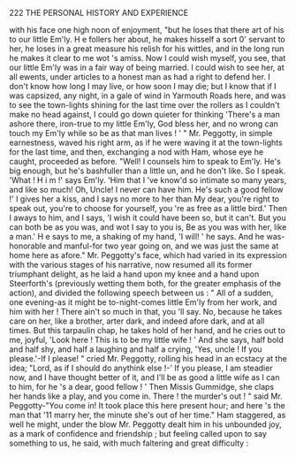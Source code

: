 222           THE PERSONAL HISTORY AND EXPERIENCE

with his face one high noon of enjoyment, "but he loses that there art
of his to our little Em'ly. H e follers her about, he makes hisself a sort
0' servant to her, he loses in a great measure his relish for his wittles,
and in the long run he makes it clear to me wot 's amiss. Now I could
wish myself, you see, that our little Em'ly was in a fair way of being
married. I could wish to see her, at all ewents, under articles to a honest
man as had a right to defend her. I don't know how long I may live,
or how soon I may die; but I know that if I was capsized, any night, in
a gale of wind in Yarmouth Roads here, and was to see the town-lights
shining for the last time over the rollers as I couldn't make no head
against, I could go down quieter for thinking 'There's a man ashore
there, iron-true to my little Em'ly, God bless her, and no wrong can
touch my Em'ly while so be as that man lives ! ' "
   Mr. Peggotty, in simple earnestness, waved his right arm, as if he
were waving it at the town-lights for the last time, and then, exchanging
a nod with Ham, whose eye he caught, proceeded as before.
   "Well! I counsels him to speak to Em'ly. He's big enough, but
he's bashfuller than a little un, and he don't like. So I speak. 'What !
H i m !' says Em'ly. 'Him that I 've know'd so intimate so many years,
and like so much! Oh, Uncle! I never can have him. He's such a
good fellow !' I gives her a kiss, and I says no more to her than My
dear, you're right to speak out, you're to choose for yourself, you 're as
free as a little bird.' Then I aways to him, and I says, 'I wish it could
have been so, but it can't. But you can both be as you was, and wot I
say to you is, Be as you was with her, like a man.' H e says to me, a
shaking of my hand, 'I will! ' he says. And he was-honorable and
manful-for two year going on, and we was just the same at home here as
afore."
   Mr. Peggotty's face, which had varied in its expression with the
various stages of his narrative, now resumed all its former triumphant
delight, as he laid a hand upon my knee and a hand upon Steerforth's
(previously wetting them both, for the greater emphasis of the action),
and divided the following speech between us :
    " All of a sudden, one evening-as it might be to-night-comes little
Em'ly from her work, and him with her ! There ain't so much in that,
you 'll say. No, because he takes care on her, like a brother, arter dark,
and indeed afore dark, and at all times. But this tarpaulin chap, he takes
hold of her hand, and he cries out to me, joyful, 'Look here ! This is to
be my little wife ! ' And she says, half bold and half shy, and half a
laughing and half a crying, 'Yes, uncle ! If you please.'-If    I please! "
cried Mr. Peggotty, rolling his head in an ecstacy at the idea; "Lord, as
if I should do anythink else !-' If you please, I am steadier now, and I
have thought better of it, and I'll be as good a little wife as I can to
him, for he 's a dear, good fellow ! ' Then Missis Gummidge, she claps
her hands like a play, and you come in. There ! the murder's out ! " said
Mr. Peggotty-"You       come in! It took place this here present hour; and
here 's the man that '11 marry her, the minute she's out of her time."
    Ham staggered, as well he might, under the blow Mr. Peggotty dealt him
in his unbounded joy, as a mark of confidence and friendship ; but feeling
 called upon to say something to us, he said, with much faltering and
 great difficulty :
